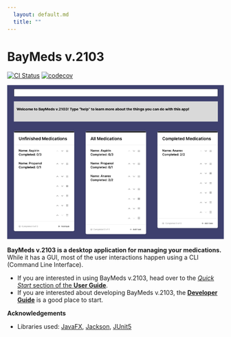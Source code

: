 ```yaml
---
  layout: default.md
  title: ""
---
```


# BayMeds v.2103

[![CI Status](https://github.com/AY2324S1-CS2103T-T15-2/tp/actions/workflows/gradle.yml/badge.svg)](https://github.com/AY2324S1-CS2103T-T15-2/tp/actions)
[![codecov](https://codecov.io/gh/AY2324S1-CS2103T-T15-2/tp/branch/master/graph/badge.svg)](https://codecov.io/gh/AY2324S1-CS2103T-T15-2/tp)

![Ui](images/Ui.png)

**BayMeds v.2103 is a desktop application for managing your medications.** While it has a GUI, most of the user interactions happen using a CLI (Command Line Interface).

* If you are interested in using BayMeds v.2103, head over to the [_Quick Start_ section of the **User Guide**](UserGuide.html#quick-start).
* If you are interested about developing BayMeds v.2103, the [**Developer Guide**](DeveloperGuide.html) is a good place to start.


**Acknowledgements**

* Libraries used: [JavaFX](https://openjfx.io/), [Jackson](https://github.com/FasterXML/jackson), [JUnit5](https://github.com/junit-team/junit5)
